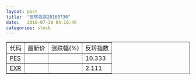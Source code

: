 ```yaml
---
layout: post
title:  "反转股票20160730"
date:   2016-07-30 04:16:46
categories: stock
---
```


<script type="text/javascript">
var stockList = []
stockList.push('gb_pes');
stockList.push('gb_exr');
</script>

<table border="1">
 <tr>
 <td>代码</td>
  <td>最新价</td>
  <td>涨跌幅(%)</td>
 <td>反转指数</td>
</tr>
  <tr id="pes"><td><a href="http://stock.finance.sina.com.cn/usstock/quotes/PES.html" target="_blank">PES</a></td><td></td><td></td><td>10.333</td></tr>
  <tr id="exr"><td><a href="http://stock.finance.sina.com.cn/usstock/quotes/EXR.html" target="_blank">EXR</a></td><td></td><td></td><td>2.111</td></tr>
</table>
